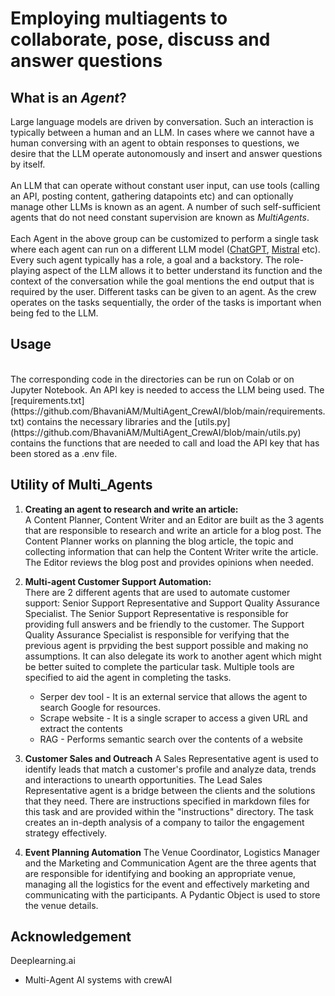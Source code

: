 # Employing multiagents to collaborate, pose, discuss and answer questions

## What is an *Agent*?
Large language models are driven by conversation. Such an interaction is typically between a human and an LLM. In cases where we cannot have a human conversing with an agent to obtain responses to questions, we desire that the LLM operate autonomously and insert and answer questions by itself.
<br>
<br>
An LLM that can operate without constant user input, can use tools (calling an API, posting content, gathering datapoints etc) and can optionally manage other LLMs is known as an agent. A number of such self-sufficient agents that do not need constant supervision are known as *MultiAgents*.
<br>
<br>
Each Agent in the above group can be customized to perform a single task where each agent can run on a different LLM model ([ChatGPT](https://chatgpt.com/?oai-dm=1), [Mistral](https://auth.mistral.ai/ui/login?flow=517612c2-b660-42a5-8f7d-43cfaff68dbc) etc). Every such agent typically has a role, a goal and a backstory. The role-playing aspect of the LLM allows it to better understand its function and the context of the conversation while the goal mentions the end output that is required by the user. Different tasks can be given to an agent. As the crew operates on the tasks sequentially, the order of the tasks is important when being fed to the LLM. 
<br>

## Usage 
<br>
The corresponding code in the directories can be run on Colab or on Jupyter Notebook. An API key is needed to access the LLM being used. The [requirements.txt](https://github.com/BhavaniAM/MultiAgent_CrewAI/blob/main/requirements.txt) contains the necessary libraries and the [utils.py](https://github.com/BhavaniAM/MultiAgent_CrewAI/blob/main/utils.py) contains the functions that are needed to call and load the API key that has been stored as a .env file. 

## Utility of Multi_Agents

1. **Creating an agent to research and write an article:**
   <br>
    A Content Planner, Content Writer and an Editor are built as the 3 agents that are responsible to research and write an article for a blog post. The Content Planner works on planning the blog article, the topic and collecting information that can help the Content Writer write the article. The Editor reviews the blog post and provides opinions when needed.

2. **Multi-agent Customer Support Automation:**
   <br>
   There are 2 different agents that are used to automate customer support: Senior Support Representative and Support Quality Assurance Specialist. The Senior Support Representative is responsible for providing full answers and be friendly to the customer. The Support Quality Assurance Specialist is responsible for verifying that the previous agent is prpviding the best support possible and making no assumptions. It can also delegate its work to another agent which might be better suited to complete the particular task. Multiple tools are specified to aid the agent in completing the tasks.
    - Serper dev tool - It is an external service that allows the agent to search Google for resources.
    - Scrape website - It is a single scraper to access a given URL and extract the contents
    - RAG - Performs semantic search over the contents of a website
  
3. **Customer Sales and Outreach**
   A Sales Representative agent is used to identify leads that match a customer's profile and analyze data, trends and interactions to unearth opportunities. The Lead Sales Representative agent is a bridge between the clients and the solutions that they need. There are instructions specified in markdown files for this task and are provided within the "instructions" directory. The task creates an in-depth analysis of a company to tailor the engagement strategy effectively.

4. **Event Planning Automation**
   The Venue Coordinator, Logistics Manager and the Marketing and Communication Agent are the three agents that are responsible for identifying and booking an appropriate venue, managing all the logistics for the event and effectively marketing and communicating with the participants. A Pydantic Object is used to store the venue details.

## Acknowledgement
Deeplearning.ai 
- Multi-Agent AI systems with crewAI 
